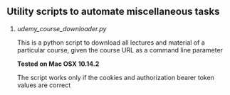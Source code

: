 ## Utility scripts to automate miscellaneous tasks

1) _udemy_course_downloader.py_

    This is a python script to download all lectures and material of a particular course, given the course URL as a command line parameter

     **Tested on Mac OSX 10.14.2**

     The script works only if the cookies and authorization bearer token values are correct
